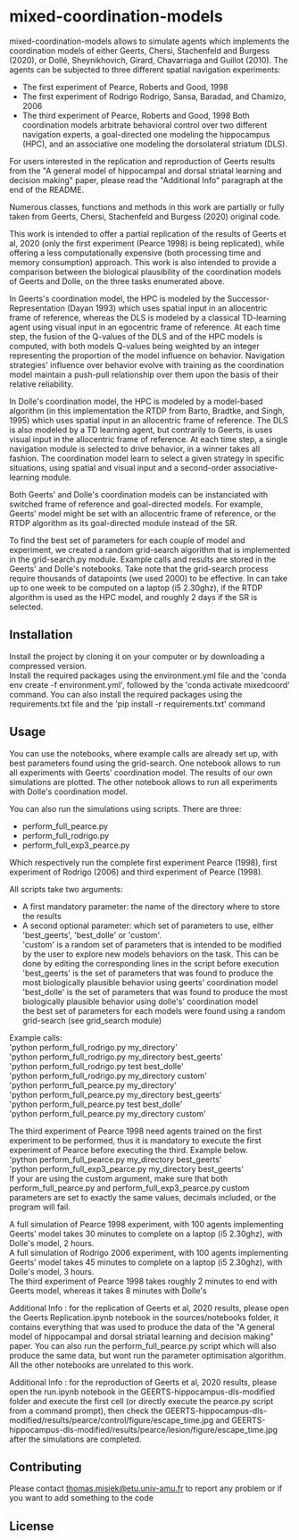 # mixed-coordination-models

mixed-coordination-models allows to simulate agents which implements the coordination models of either Geerts, Chersi, Stachenfeld and Burgess (2020), or Dollé, Sheynikhovich, Girard, Chavarriaga and Guillot (2010).
The agents can be subjected to three different spatial navigation experiments:
 - The first experiment of Pearce, Roberts and Good, 1998
 - The first experiment of Rodrigo Rodrigo, Sansa, Baradad, and Chamizo, 2006
 - The third experiment of Pearce, Roberts and Good, 1998
Both coordination models arbitrate behavioral control over two different navigation experts, a goal-directed one modeling the hippocampus (HPC), and an associative one modeling the dorsolateral striatum (DLS).

For users interested in the replication and reproduction of Geerts results from the "A general model of hippocampal and dorsal striatal learning and decision making" paper, please read the "Additional Info" paragraph at the end of the README.

Numerous classes, functions and methods in this work are partially or fully taken from Geerts, Chersi, Stachenfeld and Burgess (2020) original code.

This work is intended to offer a partial replication of the results of Geerts et al, 2020 (only the first experiment (Pearce 1998) is being replicated), while offering a less computationally expensive (both processing time and memory consumption) approach.
This work is also intended to provide a comparison between the biological plausibility of the coordination models of Geerts and Dolle, on the three tasks enumerated above.

In Geerts's coordination model, the HPC is modeled by the Successor-Representation (Dayan 1993) which uses spatial input in an allocentric frame of reference, whereas the DLS is modeled by a classical TD-learning agent using visual input in an egocentric frame of reference. At each time step, the fusion of the Q-values of the DLS and of the HPC models is computed, with both models Q-values being weighted by an integer representing the proportion of the model influence on behavior. Navigation strategies' influence over behavior evolve with training as the coordination model maintain a push-pull relationship over them upon the basis of their relative reliability.

In Dolle's coordination model, the HPC is modeled by a model-based algorithm (in this implementation the RTDP from Barto, Bradtke, and Singh, 1995) which uses spatial input in an allocentric frame of reference. The DLS is also modeled by a TD learning agent, but contrarily to Geerts, is uses visual input in the allocentric frame of reference. At each time step, a single navigation module is selected to drive behavior, in a winner takes all fashion. The coordination model learn to select a given strategy in specific situations, using spatial and visual input and a second-order associative-learning module.  

Both Geerts' and Dolle's coordination models can be instanciated with switched frame of reference and goal-directed models.
For example, Geerts' model might be set with an allocentric frame of reference, or the RTDP algorithm as its goal-directed module instead of the SR.

To find the best set of parameters for each couple of model and experiment, we created a random grid-search algorithm that is implemented in the grid-search.py module. Example calls and results are stored in the Geerts' and Dolle's notebooks.
Take note that the grid-search process require thousands of datapoints (we used 2000) to be effective. In can take up to one week to be computed on a laptop (i5 2.30ghz), if the RTDP algorithm is used as the HPC model, and roughly 2 days if the SR is selected.

## Installation

Install the project by cloning it on your computer or by downloading a compressed version.</br>
Install the required packages using the environment.yml file and the 'conda env create -f environment.yml', followed by the 'conda activate mixedcoord' command.
You can also install the required packages using the requirements.txt file and the 'pip install -r requirements.txt' command

## Usage

You can use the notebooks, where example calls are already set up, with best parameters found using the grid-search.
One notebook allows to run all experiments with Geerts' coordination model. The results of our own simulations are plotted.
The other notebook allows to run all experiments with Dolle's coordination model.

You can also run the simulations using scripts. There are three:
 - perform_full_pearce.py
 - perform_full_rodrigo.py
 - perform_full_exp3_pearce.py

Which respectively run the complete first experiment Pearce (1998), first experiment
of Rodrigo (2006) and third experiment of Pearce (1998).

All scripts take two arguments:
 - A first mandatory parameter: the name of the directory where to store the results
 - A second optional parameter: which set of parameters to use, either 'best_geerts', 'best_dolle' or 'custom'.</br>'custom' is a random set of parameters that is intended to be modified by the user to explore new models behaviors on the task. This can be done by editing the corresponding lines in the script before execution</br>
'best_geerts' is the set of parameters that was found to produce the most biologically plausible behavior using geerts' coordination model</br>
'best_dolle' is the set of parameters that was found to produce the most biologically plausible behavior using dolle's' coordination model</br>
the best set of parameters for each models were found using a random grid-search (see grid_search module)

Example calls:</br>
  'python perform_full_rodrigo.py my_directory'</br>
  'python perform_full_rodrigo.py my_directory best_geerts'</br>
  'python perform_full_rodrigo.py test best_dolle'</br>
  'python perform_full_rodrigo.py my_directory custom'</br>
  'python perform_full_pearce.py my_directory'</br>
  'python perform_full_pearce.py my_directory best_geerts'</br>
  'python perform_full_pearce.py test best_dolle'</br>
  'python perform_full_pearce.py my_directory custom'</br>

The third experiment of Pearce 1998 need agents trained on the first experiment to be performed, thus it is mandatory
to execute the first experiment of Pearce before executing the third. Example below.</br>
  'python perform_full_pearce.py my_directory best_geerts'</br>
  'python perform_full_exp3_pearce.py my_directory best_geerts'</br>
If your are using the custom argument, make sure that both perform_full_pearce.py and perform_full_exp3_pearce.py
custom parameters are set to exactly the same values, decimals included, or the program will fail.

A full simulation of Pearce 1998 experiment, with 100 agents implementing Geerts' model takes
30 minutes to complete on a laptop (i5 2.30ghz), with Dolle's model, 2 hours.</br>
A full simulation of Rodrigo 2006 experiment, with 100 agents implementing Geerts' model takes
45 minutes to complete on a laptop (i5 2.30ghz), with Dolle's model, 3 hours.</br>
The third experiment of Pearce 1998 takes roughly 2 minutes to end with Geerts model, whereas it takes 8 minutes with Dolle's

Additional Info : for the replication of Geerts et al, 2020 results, please open the Geerts Replication.ipynb notebook in the sources/notebooks folder, it contains everything that was used to produce the data of the "A general model of hippocampal and dorsal striatal learning and decision making" paper. You can also run the perform_full_pearce.py script which will also produce the same data, but wont run the parameter optimisation algorithm. All the other notebooks are unrelated to this work.

Additional Info : for the reproduction of Geerts et al, 2020 results, please open the run.ipynb notebook in the GEERTS-hippocampus-dls-modified folder and execute the first cell (or directly execute the pearce.py script from a command prompt), then check the GEERTS-hippocampus-dls-modified/results/pearce/control/figure/escape_time.jpg and GEERTS-hippocampus-dls-modified/results/pearce/lesion/figure/escape_time.jpg after the simulations are completed.

## Contributing
Please contact thomas.misiek@etu.univ-amu.fr to report any problem or if you want to add something to the code

## License
